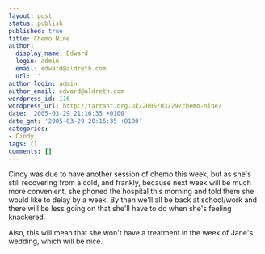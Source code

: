 ```yaml
---
layout: post
status: publish
published: true
title: Chemo Nine
author:
  display_name: Edward
  login: admin
  email: edward@aldreth.com
  url: ''
author_login: admin
author_email: edward@aldreth.com
wordpress_id: 116
wordpress_url: http://tarrant.org.uk/2005/03/29/chemo-nine/
date: '2005-03-29 21:16:35 +0100'
date_gmt: '2005-03-29 20:16:35 +0100'
categories:
- Cindy
tags: []
comments: []
---
```


Cindy was due to have another session of chemo this week, but as she\'s
still recovering from a cold, and frankly, because next week will be
much more convenient, she phoned the hospital this morning and told them
she would like to delay by a week. By then we\'ll all be back at
school/work and there will be less going on that she\'ll have to do when
she\'s feeling knackered.

Also, this will mean that she won\'t have a treatment in the week of
Jane\'s wedding, which will be nice.

